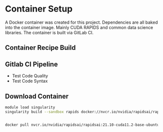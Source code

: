 # Container Setup

A Docker container was created for this project. Dependencies are all
baked into the container image. Mainly CUDA RAPIDS and common data 
science libraries. The container is built via GitLab CI.

## Container Recipe Build

## Gitlab CI Pipeline

- Test Code Quality
- Test Code Syntax

## Download Container

```bash
module load singularity
singularity build --sandbox rapids docker://nvcr.io/nvidia/rapidsai/rapidsai:21.10-cuda11.2-runtime-centos8


docker pull nvcr.io/nvidia/rapidsai/rapidsai:21.10-cuda11.2-base-ubuntu20.04
```
